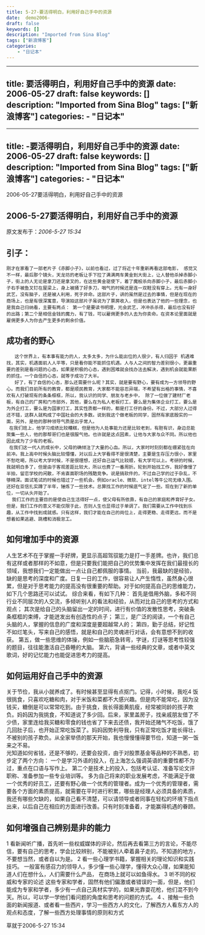 ```yaml
---
title: 5-27-要活得明白，利用好自己手中的资源
date:  demo2006-
draft: false
keywords: []
description: "Imported from Sina Blog"
tags: ["新浪博客"]
categories: 
    - "日记本"
---
```

---
title: 要活得明白，利用好自己手中的资源
date:  2006-05-27
draft: false
keywords: []
description: "Imported from Sina Blog"
tags: ["新浪博客"]
categories: 
    - "日记本"
---
---
title: -要活得明白，利用好自己手中的资源
date:  2006-05-27
draft: false
keywords: []
description: "Imported from Sina Blog"
tags: ["新浪博客"]
categories: 
    - "日记本"
---
2006-05-27要活得明白，利用好自己手中的资源
## 2006-5-27要活得明白，利用好自己手中的资源

 原文发布于：*2006-5-27 15:34*


引子： 
----
    刚才在家看了一部老片子《赤脚小子》，以前也看过，过了将近十年重新再看这部电影， 感觉又不一样，最后那个镜头，天龙坊的老板让手下拉了满满两车黄金到大街上，让人替他杀掉赤脚小子，街上的人无论是拿刀还是拿叉的，在这些黄金驱使下，着了魔般杀向赤脚小子，最后赤脚小子右手被鱼叉钉在屋梁上，身上被捅了好多刀，咽气的时候还是连一双鞋没有穿上。光有一身好武艺，没有脑子，还是被人利用，死于非命。这部片子，讲的虽然是过去的事情，但是在现在的商场上，也是有很深寓意，导演拍这部片子虽说为了票房收入，但是也表达了他的一些理念，也是我自己归纳看，主要有两点： 第一个是要读书明理，光会武艺，冲冲杀杀得，最后也没有好的出路；第二个是相信金钱的魔力，有了钱，可以雇佣更多的人去为你卖命。在资本论里面就是雇佣更多人为你去产生更多的剩余价值。      

成功者的野心
-----------
       这个世界上，有本事有能力的人，太多太多，为什么能出位的人很少，有人归因于 机遇难找，其实，机遇面前人人平等，只是看你能不能抓住机遇。人与人之间的智力差别很小，更最重要的差别是看问题的心态，如果是积极的心态，遇到困难就会找办法去解决，遇到机会就能果断的抓住。一个自信的心态，就等于成功了大半。
       好了，有了自信的心态，那么还需要什么呢？其实，就是要有野心，要有成为一方领导的野心。而我们目前所有的教育，都是顺民教育，大家都不能容忍异端，不希望有出格的事情，不喜欢有人打破现有的条条框框，所以，我认识的同学、朋友与老乡中， 除了一位做了建材厂老板，有自己的厂房和门市部外，其他，要么在为私人老板打工，要么是为集体企业打工，要么是为外企打工，要么是为国家打工，其实性质都一样的，都是打工仔的身份。不过，大部分人过得还不错，这群人就构成了中国社会的大多数。说到我这个做老板的同学，固然有家底殷实的一面，另外，是他的那种领导气质是出乎常人。
     在我们班上，他学习成绩比较糟糕，但是他为人处事能力还是比较老到，有胆有识，身边总能聚集一些人，他的那帮哥们也是很服气他。也许就是这点因素，让他与大家与众不同。所以他也因此成为了少有的老板。
     在我们这一代人的成长中，父母的确倾注了大量的心血。所以，大家时时刻刻都在绷紧弦在向前冲。我上高中时候头脑比较懵懂，对以后上大学看得不是很清楚，主要是生存压力很小，家里不愁吃喝，所以考大学时候，不是很理想，还好自己运气比较顺，有大学可以上。考研的时候，我就明白多了，但是由于客观差距比较大，所以也费了一番周折。轮到开始找工作，我好像慢了半拍，留恋学校的闲散，不肯直面职场的残酷竞争。说是搞软件的，不过自己学的过于杂乱，不够精深。面试笔试的时候也错过了一些机会。例如oracle、微软、intel等牛公司无缘入围。还好在亚信扎实蹲了半年，锤炼了一些技术。总算找工作的时候底气足了一些。现在到了新的单位，一切从头开始了。
      我们工作的主要目的是使自己生活得好一点，使父母有所依靠，有自己的家庭和养育好子女。但是，我们工作的意义不能仅限于此，否则人生也显得过于单调了。我们需要从工作中找到乐趣，从工作中找到成就感。只有这样，我们才能在自己的岗位上，走得更稳、走得更远，而不是想着如果逃避、跳槽和消极怠工。

如何增加手中的资源
----------------------
 人生艺术不在于掌握一手好牌，更显示高超驾驭能力是打一手差牌。也许，我们总有这样或者那样的不如意，但是只要我们能把自己的优势集中发挥在我们最擅长的领域，我想我们一定能做出一点让自己都佩服的事情。
   当前，我最缺的是经验，缺的是思考的深度和广度。日复一日的工作，很容易让人产生惰性，虽然身心很累，但是对于思考能力的提高没有很重要的帮助。对于如何提高自己的思维能力，如下几个思路还可以试试。 
    综合来看，有如下几种：
  首先是借用外脑，多和不同行业不同层次的人交流，多倾听别人的看法和经验，从而对比自己的思考的方式和观点；
  其次是给自己的头脑留出一定的时间，进行有价值的发散性思考，突破条条框框的束缚，才能迸发出有创造性的点子；
  第三，是广泛的阅读，一个有自己头脑的人，掌握的信息的广度和深度是要超越常人的；
  第四，勤于总结，好记性不如烂笔头，写来自己的感悟，就是和自己的灵魂进行对话，会有意想不到的收获。
  第五，做一些思维的体操，例如一些脑筋急转弯，字谜，灯谜等思考性较强的题目，往往能激活自己昏睡的大脑。
 第六，背诵一些经典的文章，或者中英文歌词，好的记忆能力也能促进思考力的提高。

如何运用好自己手中的资源
----------------------
   关于节俭，我从小就养成了。有时候甚至显得有点抠门。记得，小时候，我吃4
饭很挑食，只喜欢吃糖和肉，对于米饭和菜都不大感兴趣。但是肉不能常吃，因为没钱买，糖倒是可以常常吃到。由于挑食，我长得面黄肌瘦，经常被同龄的孩子欺负。妈妈因为我挑食，不知道说了多少回。后来，家里盖房子，找亲戚朋友借了不少债，家里连给我买糖和零食的钱也省了下来去还债，我开始还赌气不吃饭，饿了几回肚子后，也开始正常吃饭菜了。妈妈因势利导我，只有正常吃饭才能长得壮，不被别的孩子欺负。从全家举债的那天开始，我也慢慢懂得要节俭，知道一粥一饭来之不易。  
   光知道如何省钱，还是不够的，还要会投资，由于对股票基金等品种的不熟悉，初步定了两个方向：
    一个是学习外语的投入，在上海怎么强调英语的重要性都不为过，重点在口语与写作上。
    第二个是技术上的投入，包括考认证、准备写论文评职称、准备参加一些专业培训等。
    多为自己将来的职业发展考虑，不能满足于做一个优秀的好员工，还要有野心做一个优秀的管理者。成为一个优秀的管理者，需要各个方面的素质提高，就需要在平时进行积累，哪些是经理人必须具备的素质，我还有哪些欠缺的，如果自己看不清楚，可以请领导或者同事在轻松的环境下指点出来，以后自己在相应的方面进行改善。只有时刻准备着，才能赢得机遇的眷顾。
 

如何增强自己辨别是非的能力
------------------------
  1 看新闻听广播，首先听一些权威媒体的评论，然后再去看第三方的言论，不能尽信，要有自己的思考，学会比较辨别，不能被别人牵着鼻子走的。不知道的地方，不要想当然，或者自以为是。
 2 看一些心理学书籍，掌握相关的理论知识和实践技巧。
   一般富有感召力的领导人，多少懂一些心理学，懂得大众心理，如果能知道人们在想什么，人们需要什么产品， 在商场上就可以如鱼得水。
3 听不同的权威和专家的论述
  这些专家和学者，固然有他们偏激或者错误的一面，但是，他们能成为专家和学者，多少有一点自己真材实学的，如果光靠耍花枪，他们混不到今天。所以，可以学一学他们看问题的角度和思考的问题的方式。
4 、接触一些负面的新闻报道、或者看一些西片，学习一些西方人的文化，了解西方人看东方人的观点和态度，了解一些西方处理事情的原则和方式

草就于2006-5-27 15:34
